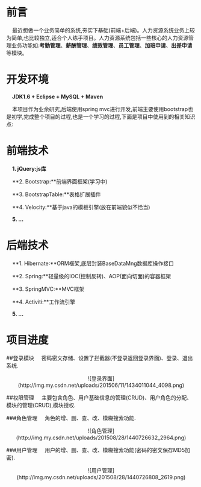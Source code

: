 # 前言
&nbsp;&nbsp;&nbsp;&nbsp;最近想做一个业务简单的系统,夯实下基础(前端+后端)。人力资源系统业务上较为简单,也比较独立,适合个人练手项目。人力资源系统包括一些核心的人力资源管理业务功能如:**考勤管理**、**薪酬管理**、**绩效管理**、**员工管理**、**加班申请**、**出差申请**等模块。

# 开发环境
&nbsp;&nbsp;&nbsp;&nbsp;**JDK1.6 + Eclipse + MySQL + Maven**

&nbsp;&nbsp;&nbsp;&nbsp;本项目作为业余研究,后端使用spring mvc进行开发,前端主要使用bootstrap也是初学,完成整个项目的过程,也是一个学习的过程,下面是项目中使用到的相关知识点:

# 前端技术

&nbsp;&nbsp;&nbsp;&nbsp;**1. jQuery:js库**

&nbsp;&nbsp;&nbsp;&nbsp;**2. Bootstrap:**前端界面框架(学习中)

&nbsp;&nbsp;&nbsp;&nbsp;**3. BootstrapTable:**表格扩展插件

&nbsp;&nbsp;&nbsp;&nbsp;**4. Velocity:**基于java的模板引擎(放在前端貌似不恰当)

&nbsp;&nbsp;&nbsp;&nbsp;**5. ...**


# 后端技术

&nbsp;&nbsp;&nbsp;&nbsp;**1. Hibernate:**ORM框架,底层封装BaseDataMng数据库操作接口

&nbsp;&nbsp;&nbsp;&nbsp;**2. Spring:**轻量级的IOC(控制反转)、AOP(面向切面)的容器框架

&nbsp;&nbsp;&nbsp;&nbsp;**3. SpringMVC:**MVC框架

&nbsp;&nbsp;&nbsp;&nbsp;**4. Activiti:**工作流引擎

&nbsp;&nbsp;&nbsp;&nbsp;**5. ...**

# 项目进度

##登录模块
&nbsp;&nbsp;&nbsp;&nbsp;密码密文存储、设置了拦截器(不登录返回登录界面)、登录、退出系统.

<center>![登录界面](http://img.my.csdn.net/uploads/201506/11/1434011044_4098.png)</center>

##权限管理
&nbsp;&nbsp;&nbsp;&nbsp;主要包含角色、用户基础信息的管理(CRUD)、用户角色的分配、模块的管理(CRUD),模块授权.

###角色管理
&nbsp;&nbsp;&nbsp;&nbsp;角色的增、删、查、改、模糊搜索功能.
<center>![角色管理](http://img.my.csdn.net/uploads/201508/28/1440726632_2964.png)</center>

###用户管理
&nbsp;&nbsp;&nbsp;&nbsp;用户的增、删、查、改、模糊搜索功能(密码的密文保存MD5加密).
<center>![用户管理](http://img.my.csdn.net/uploads/201508/28/1440726808_2619.png)</center>
